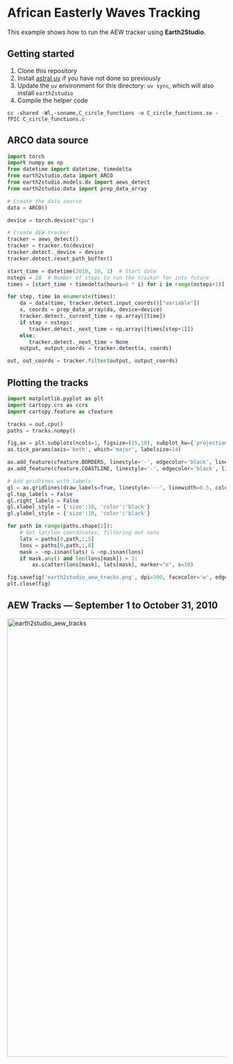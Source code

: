 # African Easterly Waves Tracking

This example shows how to run the AEW tracker using **Earth2Studio**.

## Getting started

1. Clone this repository
1. Install [astral uv](https://github.com/astral-sh/uv) if you have not done so previously
1. Update the `uv` environment for this directory: `uv sync`, which will also install `earth2studio`
1. Compile the helper code
```
cc -shared -Wl,-soname,C_circle_functions -o C_circle_functions.so -fPIC C_circle_functions.c
```

## ARCO data source

```python
import torch
import numpy as np
from datetime import datetime, timedelta 
from earth2studio.data import ARCO
from earth2studio.models.dx import aews_detect
from earth2studio.data import prep_data_array

# Create the data source
data = ARCO()

device = torch.device("cpu")

# Create AEW tracker
tracker = aews_detect()
tracker = tracker.to(device)
tracker.detect._device = device
tracker.detect.reset_path_buffer()

start_time = datetime(2010, 10, 1)  # Start date
nsteps = 20  # Number of steps to run the tracker for into future
times = [start_time + timedelta(hours=6 * i) for i in range(nsteps+1)]

for step, time in enumerate(times):
    da = data(time, tracker.detect.input_coords()["variable"])
    x, coords = prep_data_array(da, device=device)
    tracker.detect._current_time = np.array([time])
    if step < nsteps:
       tracker.detect._next_time = np.array([times[step+1]])
    else:
       tracker.detect._next_time = None
    output, output_coords = tracker.detect(x, coords)

out, out_coords = tracker.filter(output, output_coords)
```

## Plotting the tracks

```python
import matplotlib.pyplot as plt
import cartopy.crs as ccrs
import cartopy.feature as cfeature

tracks = out.cpu()
paths = tracks.numpy()

fig,ax = plt.subplots(ncols=1, figsize=(15,10), subplot_kw={'projection':ccrs.PlateCarree()})
ax.tick_params(axis='both', which='major', labelsize=14)

ax.add_feature(cfeature.BORDERS, linestyle='-', edgecolor='black', linewidth=0.8)
ax.add_feature(cfeature.COASTLINE, linestyle='-', edgecolor='black', linewidth=0.8)

# Add gridlines with labels
gl = ax.gridlines(draw_labels=True, linestyle='--', linewidth=0.5, color='gray')
gl.top_labels = False
gl.right_labels = False
gl.xlabel_style = {'size':10, 'color':'black'}
gl.ylabel_style = {'size':10, 'color':'black'}

for path in range(paths.shape[1]):
    # Get lat/lon coordinates, filtering out nans
    lats = paths[0,path,:,5]
    lons = paths[0,path,:,6]
    mask = ~np.isnan(lats) & ~np.isnan(lons)
    if mask.any() and len(lons[mask]) > 2:
        ax.scatter(lons[mask], lats[mask], marker="o", s=10)

fig.savefig('earth2studio_aew_tracks.png', dpi=300, facecolor='w', edgecolor='w', orientation='portrait', bbox_inches='tight')
plt.close(fig)
```
## AEW Tracks — September 1 to October 31, 2010
<img width="3673" height="1008" alt="earth2studio_aew_tracks" src="https://github.com/user-attachments/assets/241219f5-bce7-40fc-9183-86fce2b2f5ae" />

